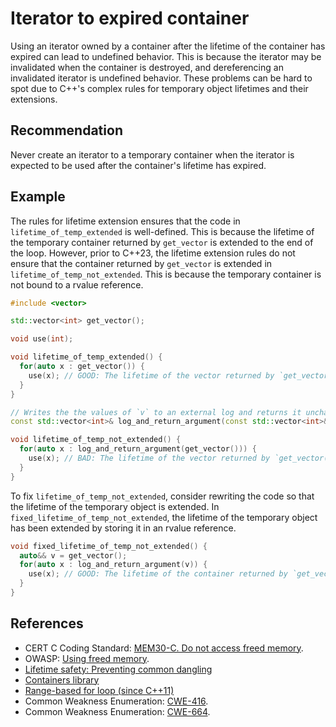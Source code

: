 # Iterator to expired container
Using an iterator owned by a container after the lifetime of the container has expired can lead to undefined behavior. This is because the iterator may be invalidated when the container is destroyed, and dereferencing an invalidated iterator is undefined behavior. These problems can be hard to spot due to C++'s complex rules for temporary object lifetimes and their extensions.


## Recommendation
Never create an iterator to a temporary container when the iterator is expected to be used after the container's lifetime has expired.


## Example


The rules for lifetime extension ensures that the code in `lifetime_of_temp_extended` is well-defined. This is because the lifetime of the temporary container returned by `get_vector` is extended to the end of the loop. However, prior to C++23, the lifetime extension rules do not ensure that the container returned by `get_vector` is extended in `lifetime_of_temp_not_extended`. This is because the temporary container is not bound to a rvalue reference.


```cpp
#include <vector>

std::vector<int> get_vector();

void use(int);

void lifetime_of_temp_extended() {
  for(auto x : get_vector()) {
    use(x); // GOOD: The lifetime of the vector returned by `get_vector()` is extended until the end of the loop.
  }
}

// Writes the the values of `v` to an external log and returns it unchanged.
const std::vector<int>& log_and_return_argument(const std::vector<int>& v);

void lifetime_of_temp_not_extended() {
  for(auto x : log_and_return_argument(get_vector())) {
    use(x); // BAD: The lifetime of the vector returned by `get_vector()` is not extended, and the behavior is undefined.
  }
}

```
To fix `lifetime_of_temp_not_extended`, consider rewriting the code so that the lifetime of the temporary object is extended. In `fixed_lifetime_of_temp_not_extended`, the lifetime of the temporary object has been extended by storing it in an rvalue reference.


```cpp
void fixed_lifetime_of_temp_not_extended() {
  auto&& v = get_vector();
  for(auto x : log_and_return_argument(v)) {
    use(x); // GOOD: The lifetime of the container returned by `get_vector()` has been extended to the lifetime of `v`.
  }
}

```

## References
* CERT C Coding Standard: [MEM30-C. Do not access freed memory](https://wiki.sei.cmu.edu/confluence/display/c/MEM30-C.+Do+not+access+freed+memory).
* OWASP: [Using freed memory](https://owasp.org/www-community/vulnerabilities/Using_freed_memory).
* [Lifetime safety: Preventing common dangling](https://github.com/isocpp/CppCoreGuidelines/blob/master/docs/Lifetime.pdf)
* [Containers library](https://en.cppreference.com/w/cpp/container)
* [Range-based for loop (since C++11)](https://en.cppreference.com/w/cpp/language/range-for)
* Common Weakness Enumeration: [CWE-416](https://cwe.mitre.org/data/definitions/416.html).
* Common Weakness Enumeration: [CWE-664](https://cwe.mitre.org/data/definitions/664.html).
